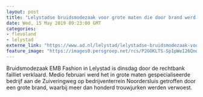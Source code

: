 ```yaml
---
layout: post
title: "Lelystadse bruidsmodezaak voor grote maten die door brand werd getroffen is failliet verklaard"
date: Wed, 15 May 2019 09:23:00 GMT
categories: 
- flevoland 
- lelystad 
externe_link: "https://www.ad.nl/lelystad/lelystadse-bruidsmodezaak-voor-grote-maten-die-door-brand-werd-getroffen-is-failliet-verklaard~ac61b280/"
feature_image: "https://images0.persgroep.net/rcs/P2GOKLTS-Sp1pWeI26Qnd0Pgq94/diocontent/141607889/_fitwidth/400/?appId=21791a8992982cd8da851550a453bd7f&quality=0.7"
---
```


Bruidsmodezaak EMB Fashion in Lelystad is dinsdag door de rechtbank failliet verklaard. Medio februari werd het in grote maten gespecialiseerde bedrijf aan de Zuiveringweg op bedrijventerrein Noordersluis getroffen door een grote brand, waarbij meer dan honderd trouwjurken werden verwoest.
